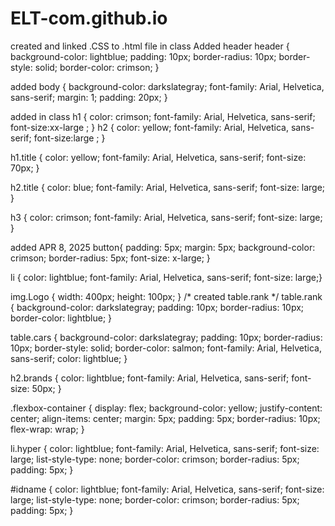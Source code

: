 # ELT-com.github.io

created and linked .CSS to .html file in class
Added header 
header {
    background-color: lightblue;
    padding: 10px;
    border-radius: 10px;
    border-style: solid;
    border-color: crimson;
}

added    body {
    background-color: darkslategray;
    font-family: Arial, Helvetica, sans-serif;
    margin: 1;
    padding: 20px;
}

added in class  h1 {
    color: crimson;
    font-family: Arial, Helvetica, sans-serif;
    font-size:xx-large ;
}
h2 { 
    color: yellow;
    font-family: Arial, Helvetica, sans-serif;
    font-size:large ; 
  }

  h1.title {
    color: yellow;
    font-family: Arial, Helvetica, sans-serif;
    font-size: 70px;
  }

  h2.title {
    color: blue;
    font-family: Arial, Helvetica, sans-serif;
    font-size: large;
  }

h3 {
    color: crimson;
    font-family: Arial, Helvetica, sans-serif;
    font-size: large;
}

added APR 8, 2025
button{
  padding: 5px;
  margin: 5px;
  background-color: crimson;
  border-radius: 5px;
  font-size: x-large;
 }

 li {
    color: lightblue;
    font-family: Arial, Helvetica, sans-serif;
    font-size: large;}

img.Logo {
    width: 400px;
    height: 100px;
}
/* created table.rank */
  table.rank {
  background-color: darkslategray;
  padding: 10px;
  border-radius: 10px;
  border-color: lightblue;
}

table.cars {
    background-color: darkslategray;
    padding: 10px;
    border-radius: 10px;
    border-style: solid;
    border-color: salmon;
    font-family: Arial, Helvetica, sans-serif;
    color: lightblue;
}

h2.brands {
  color: lightblue;
  font-family: Arial, Helvetica, sans-serif;
  font-size: 50px;
}

.flexbox-container {
  display: flex;
  background-color: yellow;
  justify-content: center;
  align-items: center;
  margin: 5px;
  padding: 5px;
  border-radius: 10px;
  flex-wrap: wrap;
}

li.hyper {
  color: lightblue;
  font-family: Arial, Helvetica, sans-serif;
  font-size: large;
  list-style-type: none;
  border-color: crimson;
  border-radius: 5px;
  padding: 5px;
}

#idname {
  color: lightblue;
  font-family: Arial, Helvetica, sans-serif;
  font-size: large;
  list-style-type: none;
  border-color: crimson;
  border-radius: 5px;
  padding: 5px;
}